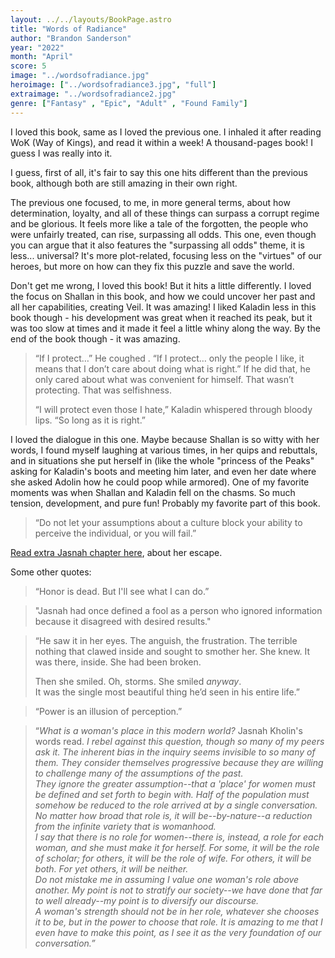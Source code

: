 ```yaml
---
layout: ../../layouts/BookPage.astro
title: "Words of Radiance"
author: "Brandon Sanderson"
year: "2022"
month: "April"
score: 5
image: "../wordsofradiance.jpg"
heroimage: ["../wordsofradiance3.jpg", "full"]
extraimage: "../wordsofradiance2.jpg"
genre: ["Fantasy" , "Epic", "Adult" , "Found Family"]
---
```


I loved this book, same as I loved the previous one. I inhaled it after reading WoK (Way of Kings), and read it within a week! A thousand-pages book! I guess I was really into it.

I guess, first of all, it's fair to say this one hits different than the previous book, although both are still amazing in their own right.

The previous one focused, to me, in more general terms, about how determination, loyalty, and all of these things can surpass a corrupt regime and be glorious. It feels more like a tale of the forgotten, the people who were unfairly treated, can rise, surpassing all odds. This one, even though you can argue that it also features the "surpassing all odds" theme, it is less... universal? It's more plot-related, focusing less on the "virtues" of our heroes, but more on how can they fix this puzzle and save the world.

Don't get me wrong, I loved this book! But it hits a little differently. I loved the focus on Shallan in this book, and how we could uncover her past and all her capabilities, creating Veil. It was amazing! I liked Kaladin less in this book though - his development was great when it reached its peak, but it was too slow at times and it made it feel a little whiny along the way. By the end of the book though - it was amazing.

> “If I protect…” He coughed . “If I protect… only the people I like, it means that I don’t care about doing what is right.” If he did that, he only cared about what was convenient for himself. That wasn’t protecting. That was selfishness.
>
> “I will protect even those I hate,” Kaladin whispered through bloody lips. “So long as it is right.”

I loved the dialogue in this one. Maybe because Shallan is so witty with her words, I found myself laughing at various times, in her quips and rebuttals, and in situations she put herself in (like the whole "princess of the Peaks" asking for Kaladin's boots and meeting him later, and even her date where she asked Adolin how he could poop while armored). One of my favorite moments was when Shallan and Kaladin fell on the chasms. So much tension, development, and pure fun! Probably my favorite part of this book.

> “Do not let your assumptions about a culture block your ability to perceive the individual, or you will fail.”

[Read extra Jasnah chapter here](https://www.tor.com/2014/08/06/stormlight-archive-scene-after-words-of-radiance/), about her escape.

Some other quotes:

>“Honor is dead. But I'll see what I can do.”

>"Jasnah had once defined a fool as a person who ignored information because it disagreed with desired results."

> “He saw it in her eyes. The anguish, the frustration. The terrible nothing that clawed inside and sought to smother her. She knew. It was there, inside. She had been broken.  
>
> Then she smiled. Oh, storms. She smiled _anyway_.  
> It was the single most beautiful thing he’d seen in his entire life.”

> “Power is an illusion of perception.”

> “_What is a woman's place in this modern world?_ Jasnah Kholin's words read. _I rebel against this question, though so many of my peers ask it. The inherent bias in the inquiry seems invisible to so many of them. They consider themselves progressive because they are willing to challenge many of the assumptions of the past.  
  They ignore the greater assumption--that a 'place' for women must be defined and set forth to begin with. Half of the population must somehow be reduced to the role arrived at by a single conversation. No matter how broad that role is, it will be--by-nature--a reduction from the infinite variety that is womanhood.  
  I say that there is no role for women--there is, instead, a role for each woman, and she must make it for herself. For some, it will be the role of scholar; for others, it will be the role of wife. For others, it will be both. For yet others, it will be neither.  
  Do not mistake me in assuming I value one woman's role above another. My point is not to stratify our society--we have done that far to well already--my point is to diversify our discourse.  
  A woman's strength should not be in her role, whatever she chooses it to be, but in the power to choose that role. It is amazing to me that I even have to make this point, as I see it as the very foundation of our conversation.”_
